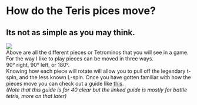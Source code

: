 # How do the Teris pices move? 
## Its not as simple as you may think.
![](https://encrypted-tbn0.gstatic.com/images?q=tbn:ANd9GcQn1k7KhOrT21WhYbzC3fvbiYLmQV0hFOP91w&usqp=CAU)<br>
Above are all the different pieces or Tetrominos that you will see in a game. For the way I like to play pieces can be moved in three ways.<br>
90° right, 90° left, or 180°.<br>
Knowing how each piece will rotate will allow you to pull off the legendary t-spin, and the less known L-spin.
Once you have gotten familiar with how the pieces move you can check out a guide like [this](https://harddrop.com/wiki/Kaidan_Setups).<br>
_(Note that this guide is for 40 clear but the linked guide is mostly for battle tetris, more on that later)_
